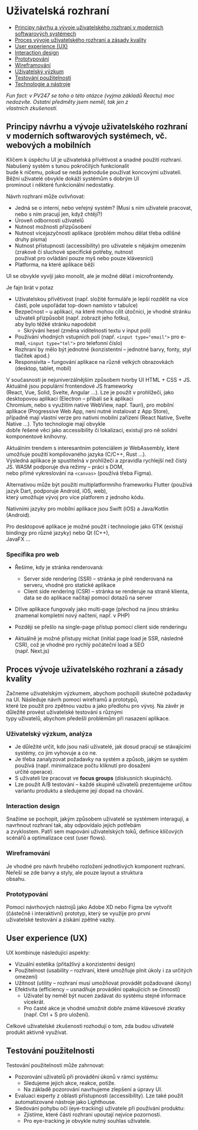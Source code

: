# Uživatelská rozhraní

- [Principy návrhu a vývoje uživatelského rozhraní v moderních softwarových systémech](#principy-návrhu-a-vývoje-uživatelského-rozhraní-v-moderních-softwarových-systémech)
- [Proces vývoje uživatelského rozhraní a zásady kvality](#proces-vývoje-uživatelského-rozhraní-a-zásady-kvality)
- [User experience (UX)](#user-experience-ux)
- [Interaction design](#interaction-design)
- [Prototypování](#prototypování)
- [Wireframování](#wireframování)
- [Uživatelský výzkum](#uživatelský-výzkum)
- [Testování použitelnosti](#testování-použitelnosti)
- [Technologie a nástroje](#technologie-a-nástroje)

*Fun fact: v PV247 se toho o této otázce (vyjma základů Reactu) moc nedozvíte. Ostatní předměty jsem neměl, tak jen z  
vlastních zkušeností.*

## Principy návrhu a vývoje uživatelského rozhraní v moderních softwarových systémech, vč. webových a mobilních

Klíčem k úspěchu UI je uživatelská přívětivost a snadné použití rozhraní. Nabušený systém s tunou pokročilých funkcionalit  
bude k ničemu, pokud se nedá jednoduše používat koncovými uživateli. Běžní uživatelé obvykle dokáží systémům s dobrým UI  
prominout i některé funkcionální nedostatky.

Návrh rozhraní může ovlivňovat:

- Jedná se o interní, nebo veřejný systém? (Musí s ním uživatelé pracovat, nebo s ním pracují jen, když chtějí?)
- Úroveň odbornosti uživatelů
- Nutnost možnosti přizpůsobení
- Nutnost vícejazyčnosti aplikace (problém mohou dělat třeba odlišné druhy písma)
- Nutnost přístupnosti (accessibility) pro uživatele s nějakým omezením (zrakové či sluchové specifické potřeby, nutnost  
  používat pro ovládání pouze myš nebo pouze klávesnici)
- Platforma, na které aplikace běží

UI se obvykle vyvíjí jako monolit, ale je možné dělat i microfrontendy.

Je fajn brát v potaz

- Uživatelskou přívětivost (např. složité formuláře je lepší rozdělit na více částí, pole uspořádat top-down namísto v tabulce)
- Bezpečnost – u aplikací, na které mohou cílit útočníci, je vhodné stránku uživateli přizpůsobit (např. zobrazit jeho fotku),  
  aby bylo těžké stránku napodobit
  - Skrývání hesel (změna viditelnosti textu v input poli)
- Používání vhodných vstupních polí (např. `<input type="email">` pro e-mail, `<input type="tel">` pro telefonní číslo)
- Rozhraní by mělo být jednotné (konzistentní – jednotné barvy, fonty, styl tlačítek apod.)
- Responsivita – fungování aplikace na různě velkých obrazovkách (desktop, tablet, mobil)

V současnosti je nejuniverzálnějším způsobem tvorby UI HTML + CSS + JS. Aktuálně jsou populární frontendové JS frameworky  
(React, Vue, Solid, Svelte, Angular …). Lze je použít v prohlížeči, jako desktopovou aplikaci (Electron – přibalí se k aplikaci  
Chromium, nebo s využitím native WebView, např. Tauri), pro mobilní aplikace (Progressive Web App, není nutné instalovat z App Store),  
případně mají vlastní verze pro nativní mobilní zařízení (React Native, Svelte Native …). Tyto technologie mají obvykle  
dobře řešené věci jako accessibility či lokalizaci, existují pro ně solidní komponentové knihovny.

Aktuálním trendem s interesantním potenciálem je WebAssembly, které umožňuje použití kompilovaného jazyka (C/C++, Rust …).  
Výsledná aplikace je spustitelná v prohlížeči a zpravidla rychlejší než čistý JS. WASM podporuje dva režimy – práci s DOM,  
nebo přímé vykreslování na `<canvas>` (používá třeba Figma).

Alternativou může být použití multiplatformního frameworku Flutter (používá jazyk Dart, podporuje Android, iOS, web),  
který umožňuje vývoj pro více platforem z jednoho kódu.

Nativními jazyky pro mobilní aplikace jsou Swift (iOS) a Java/Kotlin (Android).

Pro desktopové aplikace je možné použít i technologie jako GTK (existují bindingy pro různé jazyky) nebo Qt (C++),  
JavaFX …

### Specifika pro web

- Řešíme, kdy je stránka renderovaná:
  - Server side rendering (SSR) – stránka je plně renderovaná na serveru, vhodné pro statické aplikace
  - Client side rendering (CSR) – stránka se renderuje na straně klienta, data se do aplikace načítají pomocí dotazů na server

- Dříve aplikace fungovaly jako multi-page (přechod na jinou stránku znamenal kompletní nový načtení, např. v PHP)
- Později se přešlo na single-page přístup pomocí client side renderingu
- Aktuálně je možné přístupy míchat (initial page load je SSR, následně CSR), což je vhodné pro rychlý počáteční load a SEO  
  (např. Next.js)

## Proces vývoje uživatelského rozhraní a zásady kvality

Začneme uživatelským výzkumem, abychom pochopili skutečné požadavky na UI. Následuje návrh pomocí wireframů a prototypů,  
které lze použít pro zpětnou vazbu a jako předlohu pro vývoj. Na závěr je důležité provést uživatelské testování s různými  
typy uživatelů, abychom předešli problémům při nasazení aplikace.

### Uživatelský výzkum, analýza

- Je důležité určit, kdo jsou naši uživatelé, jak dosud pracují se stávajícími systémy, co jim vyhovuje a co ne.
- Je třeba zanalyzovat požadavky na systém a způsob, jakým se systém používá (např. minimalizace počtu kliknutí pro dosažení  
  určité operace).
- S uživateli lze pracovat ve **focus groups** (diskusních skupinách).
- Lze použít A/B testování – každé skupině uživatelů prezentujeme určitou variantu produktu a sledujeme její dopad na chování.

### Interaction design

Snažíme se pochopit, jakým způsobem uživatelé se systémem interagují, a navrhnout rozhraní tak, aby odpovídalo jejich potřebám  
a zvyklostem. Patří sem mapování uživatelských toků, definice klíčových scénářů a optimalizace cest (user flows).

### Wireframování

Je vhodné pro návrh hrubého rozložení jednotlivých komponent rozhraní. Neřeší se zde barvy a styly, ale pouze layout a struktura  
obsahu.

### Prototypování

Pomocí návrhových nástrojů jako Adobe XD nebo Figma lze vytvořit (částečně i interaktivní) prototyp, který se využije pro první  
uživatelské testování a získání zpětné vazby.

## User experience (UX)

UX kombinuje následující aspekty:

- Vizuální estetika (přitažlivý a konzistentní design)
- Použitelnost (usability – rozhraní, které umožňuje plnit úkoly i za určitých omezení)
- Užitnost (utility – rozhraní musí umožňovat provádět požadované úkony)
- Efektivita (efficiency – usnadňuje provádění opakujících se činností)
  - Uživatel by neměl být nucen zadávat do systému stejné informace vícekrát.
  - Pro časté akce je vhodné umožnit dobře známé klávesové zkratky (např. Ctrl + S pro uložení).

Celkové uživatelské zkušenosti rozhodují o tom, zda budou uživatelé produkt aktivně využívat.

## Testování použitelnosti

Testování použitelnosti může zahrnovat:

- Pozorování uživatelů při provádění úkonů v rámci systému:
  - Sledujeme jejich akce, reakce, potíže.
  - Na základě pozorování navrhujeme zlepšení a úpravy UI.
- Evaluaci experty z oblasti přístupnosti (accessibility). Lze také použít automatizované nástroje jako Lighthouse.
- Sledování pohybu očí (eye-tracking) uživatele při používání produktu:
  - Zjistíme, které části rozhraní upoutají nejvíce pozornosti.
  - Pro eye-tracking je obvykle nutný souhlas uživatele.

